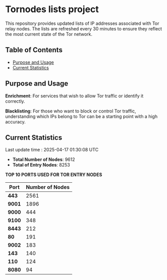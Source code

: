 # Tornodes lists project

This repository provides updated lists of IP addresses associated with Tor relay nodes. The lists are refreshed every 30 minutes to ensure they reflect the most current state of the Tor network.

## Table of Contents

- [Purpose and Usage](#purpose-and-usage)
- [Current Statistics](#current-statistics)


## Purpose and Usage

**Enrichment**: For services that wish to allow Tor traffic or identify it correctly.

**Blacklisting**: For those who want to block or control Tor traffic, understanding which IPs belong to Tor can be a starting point with a high accuracy.

## Current Statistics

Last update time : 2025-04-17 01:30:08 UTC

- **Total Number of Nodes**: 9612
- **Total of Entry Nodes**: 8253

**TOP 10 PORTS USED FOR TOR ENTRY NODES**

| **Port** | **Number of Nodes** |
|------|-----------------|
| **443**   | 2561  |
| **9001**   | 1896  |
| **9000**   | 444  |
| **9100**   | 348  |
| **8443**   | 212  |
| **80**   | 191  |
| **9002**   | 183  |
| **143**   | 140  |
| **110**   | 124  |
| **8080**   | 94  |

